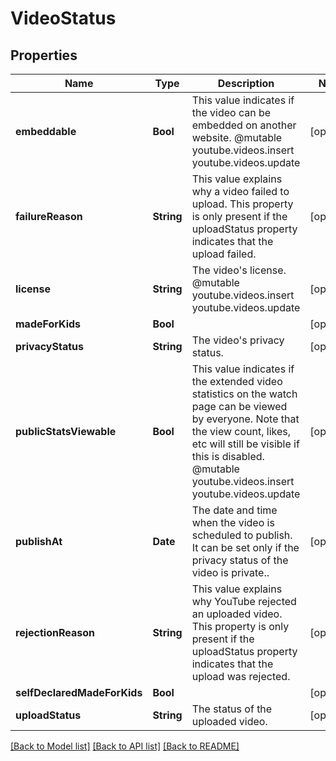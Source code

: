 # VideoStatus

## Properties
Name | Type | Description | Notes
------------ | ------------- | ------------- | -------------
**embeddable** | **Bool** | This value indicates if the video can be embedded on another website. @mutable youtube.videos.insert youtube.videos.update | [optional] 
**failureReason** | **String** | This value explains why a video failed to upload. This property is only present if the uploadStatus property indicates that the upload failed. | [optional] 
**license** | **String** | The video&#39;s license. @mutable youtube.videos.insert youtube.videos.update | [optional] 
**madeForKids** | **Bool** |  | [optional] 
**privacyStatus** | **String** | The video&#39;s privacy status. | [optional] 
**publicStatsViewable** | **Bool** | This value indicates if the extended video statistics on the watch page can be viewed by everyone. Note that the view count, likes, etc will still be visible if this is disabled. @mutable youtube.videos.insert youtube.videos.update | [optional] 
**publishAt** | **Date** | The date and time when the video is scheduled to publish. It can be set only if the privacy status of the video is private.. | [optional] 
**rejectionReason** | **String** | This value explains why YouTube rejected an uploaded video. This property is only present if the uploadStatus property indicates that the upload was rejected. | [optional] 
**selfDeclaredMadeForKids** | **Bool** |  | [optional] 
**uploadStatus** | **String** | The status of the uploaded video. | [optional] 

[[Back to Model list]](../README.md#documentation-for-models) [[Back to API list]](../README.md#documentation-for-api-endpoints) [[Back to README]](../README.md)


